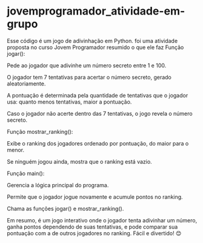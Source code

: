 # jovemprogramador_atividade-em-grupo
 Esse código é um jogo de adivinhação em Python.
 foi uma atividade proposta no curso Jovem Programador
 resumido o que ele faz
Função jogar():

Pede ao jogador que adivinhe um número secreto entre 1 e 100.

O jogador tem 7 tentativas para acertar o número secreto, gerado aleatoriamente.

A pontuação é determinada pela quantidade de tentativas que o jogador usa: quanto menos tentativas, maior a pontuação.

Caso o jogador não acerte dentro das 7 tentativas, o jogo revela o número secreto.

Função mostrar_ranking():

Exibe o ranking dos jogadores ordenado por pontuação, do maior para o menor.

Se ninguém jogou ainda, mostra que o ranking está vazio.

Função main():

Gerencia a lógica principal do programa.

Permite que o jogador jogue novamente e acumule pontos no ranking.

Chama as funções jogar() e mostrar_ranking().

Em resumo, é um jogo interativo onde o jogador tenta adivinhar um número, ganha pontos dependendo de suas tentativas, e pode comparar sua pontuação com a de outros jogadores no ranking. Fácil e divertido! 😊
